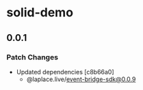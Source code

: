# solid-demo

## 0.0.1

### Patch Changes

- Updated dependencies [c8b66a0]
  - @laplace.live/event-bridge-sdk@0.0.9
